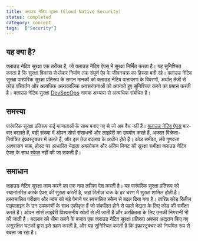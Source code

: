 ```yaml
---
title: क्लाउड नेटिव सुरक्षा (Cloud Native Security)
status: completed
category: concept
tags:  ["Security"]
---
```


## यह क्या है?

क्लाउड नेटिव सुरक्षा एक तरीका है, जो क्लाउड नेटिव ऐपस् में सुरक्षा निर्मित करता है। 
यह सुनिश्चित करता है कि सुरक्षा विकास से लेकर निर्माण तक संपूर्ण ऐप के जीवनचक्र का हिस्सा बनी रहे। 
क्लाउड नेटिव सुरक्षा पारंपरिक सुरक्षा प्रतिरूप के समान मानकों को क्लाउड नेटिव वातावरण के विवरणों, 
अर्थात् तेज़ी से कोड परिवर्तन और अत्यधिक अल्पकालिक अवसरंचनाओं  को अपनाते हुए सुनिश्चित करने का प्रयास करती है। 
क्लाउड नेटिव सुरक्षा [DevSecOps](/devsecops/) नामक अभ्यास से अत्यधिक संबंधित है।

## समस्या

पारंपरिक सुरक्षा प्रतिरूप कई मान्यताओं के साथ बनाए गए थे जो अब वैध नहीं हैं। 
[क्लाउड नेटिव ऐपस्](/cloud-native-apps/) बार-बार बदलते हैं, बड़ी संख्या में ओपन सोर्स संसाधनों और लाइब्रेरी का उपयोग करते हैं, 
अक्सर विक्रेता-नियंत्रित इंफ्रास्ट्रक्चर में चलते हैं, और इस तेज़ बदलाव के अधीन होते हैं। 
कोड समीक्षा, लंबे गुणवत्ता आश्वासन चक्र, होस्ट पर आधारित भेद्यता अवलोकन और अंतिम मिनट की 
सुरक्षा समीक्षा क्लाउड नेटिव ऐपस् के साथ [स्केल](/scalability/) नहीं की जा सकती हैं। 

## समाधान

क्लाउड नेटिव सुरक्षा काम करने का एक नया तरीक़ा पेश करती है। यह पारंपरिक सुरक्षा प्रतिरूप को स्थानांतरित करके 
ऐपस् की सुरक्षा करती है, जहां रिलीज़ चक्र के हर चरण में सुरक्षा शामिल होती है। 
हस्तचालित परीक्षण और जांच को बड़े पैमाने पर स्वचालित स्कैन से बदल दिया गया है। 
त्वरित कोड रिलीज़ पाइपलाइन के उन उपकरणों के साथ एकीकृत हैं जो संकलित होने से पहले भेद्यता के लिए कोड की समीक्षा करते हैं। 
ओपन सोर्स लाइब्रेरी विश्वसनीय स्रोतों से ली जाती हैं और अरक्षितता के लिए उनकी निगरानी भी की जाती है। 
बदलाव को धीमा करने के बजाय एक क्लाउड नेटिव सुरक्षा प्रतिरूप अक्सर अद्यतन किए गए असुरक्षित घटकों द्वारा इसे ग्रहण करती है, और
यह सुनिश्चित करती है कि इंफ्रास्ट्रक्चर को नियमित रूप से बदला जा रहा है।
